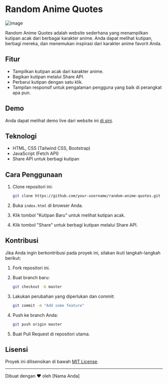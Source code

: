 # Random Anime Quotes

![image](https://github.com/caliphdev/quotesnime/assets/92326690/6aafb13c-5424-49d6-a718-609cba56ce6c)


Random Anime Quotes adalah website sederhana yang menampilkan kutipan acak dari berbagai karakter anime. Anda dapat melihat kutipan, berbagi mereka, dan menemukan inspirasi dari karakter anime favorit Anda.

## Fitur

- Tampilkan kutipan acak dari karakter anime.
- Bagikan kutipan melalui Share API.
- Perbarui kutipan dengan satu klik.
- Tampilan responsif untuk pengalaman pengguna yang baik di perangkat apa pun.

## Demo

Anda dapat melihat demo live dari website ini [di sini](https://caliphdev.github.io/quotesnime/).

## Teknologi

- HTML, CSS (Tailwind CSS, Bootstrap)
- JavaScript (Fetch API)
- Share API untuk berbagi kutipan

## Cara Penggunaan

1. Clone repositori ini:

   ```bash
   git clone https://github.com/your-username/random-anime-quotes.git
   ```

2. Buka `index.html` di browser Anda.

3. Klik tombol "Kutipan Baru" untuk melihat kutipan acak.

4. Klik tombol "Share" untuk berbagi kutipan melalui Share API.

## Kontribusi

Jika Anda ingin berkontribusi pada proyek ini, silakan ikuti langkah-langkah berikut:

1. Fork repositori ini.

2. Buat branch baru:

   ```bash
   git checkout -b master
   ```

3. Lakukan perubahan yang diperlukan dan commit:

   ```bash
   git commit -m "Add some feature"
   ```

4. Push ke branch Anda:

   ```bash
   git push origin master
   ```

5. Buat Pull Request di repositori utama.

## Lisensi

Proyek ini dilisensikan di bawah [MIT License](LICENSE).

---

Dibuat dengan ❤️ oleh [Nama Anda]
